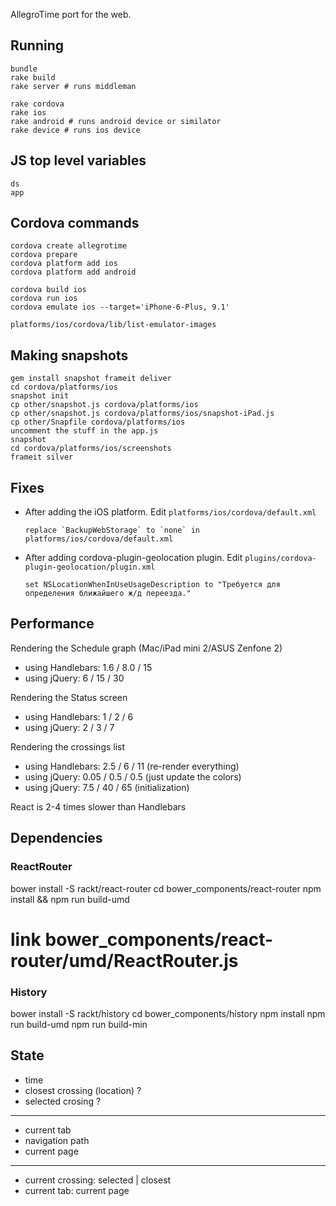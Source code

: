 AllegroTime port for the web.

## Running

    bundle
    rake build
    rake server # runs middleman

    rake cordova
    rake ios
    rake android # runs android device or similator
    rake device # runs ios device

## JS top level variables

    ds
    app

## Cordova commands

    cordova create allegrotime
    cordova prepare
    cordova platform add ios
    cordova platform add android

    cordova build ios
    cordova run ios
    cordova emulate ios --target='iPhone-6-Plus, 9.1'

    platforms/ios/cordova/lib/list-emulator-images


## Making snapshots

    gem install snapshot frameit deliver
    cd cordova/platforms/ios
    snapshot init
    cp other/snapshot.js cordova/platforms/ios
    cp other/snapshot.js cordova/platforms/ios/snapshot-iPad.js
    cp other/Snapfile cordova/platforms/ios
    uncomment the stuff in the app.js
    snapshot
    cd cordova/platforms/ios/screenshots
    frameit silver


## Fixes

  * After adding the iOS platform. Edit `platforms/ios/cordova/default.xml`

        replace `BackupWebStorage` to `none` in platforms/ios/cordova/default.xml

  * After adding cordova-plugin-geolocation plugin. Edit `plugins/cordova-plugin-geolocation/plugin.xml`

        set NSLocationWhenInUseUsageDescription to "Требуется для определения ближайшего ж/д переезда."


## Performance

Rendering the Schedule graph (Mac/iPad mini 2/ASUS Zenfone 2)

 * using Handlebars: 1.6 / 8.0 / 15
 * using jQuery: 6 / 15 / 30

Rendering the Status screen

* using Handlebars: 1 / 2 / 6
* using jQuery: 2 / 3 / 7

Rendering the crossings list

* using Handlebars: 2.5 / 6 / 11 (re-render everything)
* using jQuery: 0.05 / 0.5 / 0.5 (just update the colors)
* using jQuery: 7.5 / 40 / 65 (initialization)

React is 2-4 times slower than Handlebars


## Dependencies

### ReactRouter

bower install -S rackt/react-router
cd bower_components/react-router
npm install && npm run build-umd
# link bower_components/react-router/umd/ReactRouter.js

### History

bower install -S rackt/history
cd bower_components/history
npm install
npm run build-umd
npm run build-min


## State

* time
* closest crossing (location) ?
* selected crosing ?
***
* current tab
* navigation path
* current page
***
* current crossing: selected | closest
* current tab: current page
